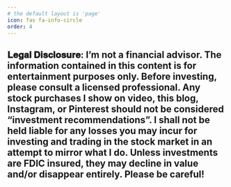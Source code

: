 ```yaml
---
# the default layout is 'page' 
icon: fas fa-info-circle
order: 4
---
```


## 𝐋𝐞𝐠𝐚𝐥 𝐃𝐢𝐬𝐜𝐥𝐨𝐬𝐮𝐫𝐞: I’m not a financial advisor. The information contained in this content is for entertainment purposes only. Before investing, please consult a licensed professional. Any stock purchases I show on video, this blog, Instagram, or Pinterest should not be considered “investment recommendations”. I shall not be held liable for any losses you may incur for investing and trading in the stock market in an attempt to mirror what I do. Unless investments are FDIC insured, they may decline in value and/or disappear entirely. Please be careful!

